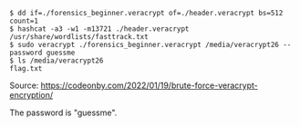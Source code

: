```
$ dd if=./forensics_beginner.veracrypt of=./header.veracrypt bs=512 count=1 
$ hashcat -a3 -w1 -m13721 ./header.veracrypt /usr/share/wordlists/fasttrack.txt
$ sudo veracrypt ./forensics_beginner.veracrypt /media/veracrypt26 --password guessme
$ ls /media/veracrypt26
flag.txt
```

Source: https://codeonby.com/2022/01/19/brute-force-veracrypt-encryption/

The password is "guessme".